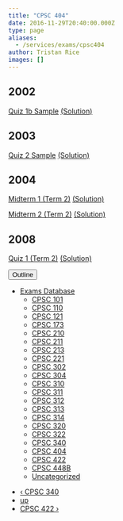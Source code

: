 ```yaml
---
title: "CPSC 404"
date: 2016-11-29T20:40:00.000Z
type: page
aliases:
  - /services/exams/cpsc404
author: Tristan Rice
images: []
---
```


<div class="field field-name-body field-type-text-with-summary field-label-hidden"><div class="field-items"><div class="field-item even"><h2>2002</h2>

<p><a href="/files/exams/2002/cs404-2002-t1-quiz1b-sample.pdf">Quiz 1b Sample</a> <a href="/files/exams/2002/cs404-2002-t1-quiz1b-sample-solution.pdf">(Solution)</a></p>

<h2>2003</h2>

<p><a href="/files/exams/2003/cs404-2003-t1-quiz2-sample.pdf">Quiz 2 Sample</a> <a href="/files/exams/2003/cs404-2003-t1-quiz2-sample-solution.pdf">(Solution)</a></p>

<h2>2004</h2>

<p><a href="/files/exams/2004/cs404-2004-t2-midterm1.pdf">Midterm 1 (Term 2)</a> <a href="/files/exams/2004/cs404-2004-t2-midterm1-solution.pdf">(Solution)</a></p>

<p><a href="/files/exams/2004/cs404-2004-t2-midterm2.pdf">Midterm 2 (Term 2)</a> <a href="/files/exams/2004/cs404-2004-t2-midterm2-solution.pdf">(Solution)</a></p>

<h2>2008</h2>

<p><a href="/files/exams/2008/cs404-2008-t2-quiz1.pdf">Quiz 1 (Term 2)</a> <a href="/files/exams/2008/cs404-2008-t2-quiz1-solution.pdf">(Solution)</a></p>
</div></div></div>  <div id="book-navigation-1440" class="book-navigation">
    <div class="book-toc btn-group pull-right">  <button type="button" class="btn btn-link dropdown-toggle" data-toggle="dropdown"><span class="icon glyphicon glyphicon-list" aria-hidden="true"></span> Outline <span class="caret"></span></button><ul class="dropdown-menu" role="menu"><li class="first last expanded" role="presentation"><a href="/services/exams">Exams Database</a><ul class="dropdown-menu" role="menu"><li class="first leaf" role="presentation"><a href="/services/exams/cpsc101">CPSC 101</a></li>
<li class="leaf" role="presentation"><a href="/services/exams/cpsc110">CPSC 110</a></li>
<li class="leaf" role="presentation"><a href="/services/exams/cpsc121">CPSC 121</a></li>
<li class="leaf" role="presentation"><a href="/services/exams/cpsc173">CPSC 173</a></li>
<li class="leaf" role="presentation"><a href="/services/exams/cpsc210">CPSC 210</a></li>
<li class="leaf" role="presentation"><a href="/services/exams/cpsc211">CPSC 211</a></li>
<li class="leaf" role="presentation"><a href="/services/exams/cpsc213">CPSC 213</a></li>
<li class="leaf" role="presentation"><a href="/services/exams/cpsc221">CPSC 221</a></li>
<li class="leaf" role="presentation"><a href="/services/exams/cpsc302">CPSC 302</a></li>
<li class="leaf" role="presentation"><a href="/services/exams/cpsc304">CPSC 304</a></li>
<li class="leaf" role="presentation"><a href="/services/exams/cpsc310">CPSC 310</a></li>
<li class="leaf" role="presentation"><a href="/services/exams/cpsc311">CPSC 311 </a></li>
<li class="leaf" role="presentation"><a href="/services/exams/cpsc312">CPSC 312</a></li>
<li class="leaf" role="presentation"><a href="/services/exams/cpsc313">CPSC 313</a></li>
<li class="leaf" role="presentation"><a href="/services/exams/cpsc314">CPSC 314</a></li>
<li class="leaf" role="presentation"><a href="/services/exams/cpsc320">CPSC 320</a></li>
<li class="leaf" role="presentation"><a href="/services/exams/cpsc322">CPSC 322</a></li>
<li class="leaf" role="presentation"><a href="/services/exams/cpsc340">CPSC 340</a></li>
<li class="leaf active" role="presentation"><a href="/services/exams/cpsc404" class="active">CPSC 404</a></li>
<li class="leaf" role="presentation"><a href="/services/exams/cpsc422">CPSC 422</a></li>
<li class="leaf" role="presentation"><a href="/services/exams/cpsc448B">CPSC 448B</a></li>
<li class="last leaf" role="presentation"><a href="/node/1455">Uncategorized</a></li>
</ul></li>
</ul></div>
        <ul class="pager clearfix">
              <li class="previous"><a href="/services/exams/cpsc340" class="page-previous" title="Go to previous page">&#x2039; CPSC 340</a></li>
                    <li><a href="/services/exams" class="page-up" title="Go to parent page">up</a></li>
                    <li class="next"><a href="/services/exams/cpsc422" class="page-next" title="Go to next page">CPSC 422 &#x203A;</a></li>
          </ul>

  </div>
    <footer>
          </footer>
